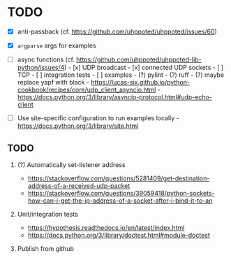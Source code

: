 # TODO

- [x] anti-passback (cf. https://github.com/uhppoted/uhppoted/issues/60)
- [x] `argparse` args for examples

- [ ] async functions (cf. https://github.com/uhppoted/uhppoted-lib-python/issues/4)
      - [x] UDP broadcast
      - [x] connected UDP sockets
      - [ ] TCP
      - [ ] integration tests
      - [ ] examples
      - (?) pylint
      - (?) ruff
      - (?) maybe replace yapf with black
      - https://lucas-six.github.io/python-cookbook/recipes/core/udp_client_asyncio.html
      - https://docs.python.org/3/library/asyncio-protocol.html#udp-echo-client

- [ ] Use site-specific configuration to run examples locally
      - https://docs.python.org/3/library/site.html

## TODO
1. (?) Automatically set-listener address
   - https://stackoverflow.com/questions/5281409/get-destination-address-of-a-received-udp-packet
   - https://stackoverflow.com/questions/39059418/python-sockets-how-can-i-get-the-ip-address-of-a-socket-after-i-bind-it-to-an

2. Unit/integration tests
      - https://hypothesis.readthedocs.io/en/latest/index.html
      - https://docs.python.org/3/library/doctest.html#module-doctest

3. Publish from github

